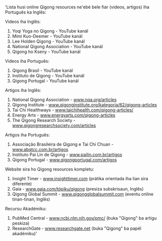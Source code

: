 'Lista husi online Qigong resources ne'ebé bele fiar (videos, artigos) iha Português ka Inglês:

Videos iha Inglês:
1. Yoqi Yoga no Qigong - YouTube kanál
2. Mimi Kuo-Deemer - YouTube kanál
3. Lee Holden Qigong - YouTube kanál
4. National Qigong Association - YouTube kanál
5. Qigong ho Kseny - YouTube kanál

Videos iha Português:
1. Qigong Brasil - YouTube kanál
2. Instituto de Qigong - YouTube kanál
3. Qigong Portugal - YouTube kanál

Artigos iha Inglês:
1. National Qigong Association - www.nqa.org/articles
2. Qigong Institute - www.qigonginstitute.org/kategoria/62/qigong-articles
3. Tai Chi Healthways - www.taichihealth.com/qigong-articles/
4. Energy Arts - www.energyarts.com/qigong-articles
5. The Qigong Research Society - www.qigongresearchsociety.com/articles

Artigos iha Português:
1. Associação Brasileira de Qigong e Tai Chi Chuan - www.abqtcc.com.br/artigos
2. Instituto Pai Lin de Qigong - www.pailin.com.br/artigos
3. Qigong Portugal - www.qigongportugal.com/artigos

Website sira ho Qigong resources kompletu:
1. Insight Timer - www.insighttimer.com (prátika orientada iha lian sira diferente)
2. Gaia - www.gaia.com/tópiku/qigong (presiza subskrisaun, Inglês)
3. Qigong Global Summit - www.qigongglobalsummit.com (eventu online tinan-tinan, Inglês)

Recursu Akadémiku:
1. PubMed Central - www.ncbi.nlm.nih.gov/pmc/ (buka "Qigong" ba artigu peskiza)
2. ResearchGate - www.researchgate.net (buka "Qigong" ba papél akadémiku)'